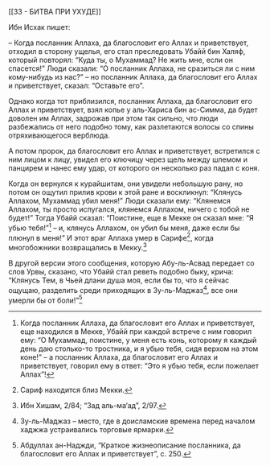 [[33 - БИТВА ПРИ УХУДЕ]]

Ибн Исхак пишет:

– Когда посланник Аллаха, да благословит его Аллах и приветствует, отходил в сторону ущелья, его стал преследовать Убайй бин Халяф, который повторял: “Куда ты, о Мухаммад? Не жить мне, если он спасется!” Люди сказали: “О посланник Аллаха, не сразиться ли с ним кому-нибудь из нас?” – но посланник Аллаха, да благословит его Аллах и приветствует, сказал: “Оставьте его”.

Однако когда тот приблизился, посланник Аллаха, да благословит его Аллах и приветствует, взял копье у аль-Хариса бин ас-Симма, да будет доволен им Аллах, задрожав при этом так сильно, что люди разбежались от него подобно тому, как разлетаются волосы со спины отряхивающегося верблюда.

А потом пророк, да благословит его Аллах и приветствует, встретился с ним лицом к лицу, увидел его ключицу через щель между шлемом и панцирем и нанес ему удар, от которого он несколько раз падал с коня.

Когда он вернулся к курайшитам, они увидели небольшую рану, но потом он ощутил прилив крови к этой ране и воскликнул: “Клянусь Аллахом, Мухаммад убил меня!” Люди сказали ему: “Клянемся Аллахом, ты просто испугался, клянемся Аллахом, ничего с тобой не будет!” Тогда Убайй сказал: “Поистине, еще в Мекке он сказал мне: “Я убью тебя!”[^1] – и, клянусь Аллахом, он убил бы меня, даже если бы плюнул в меня!” И этот враг Аллаха умер в Сарифе[^2], когда многобожники возвращались в Мекку.[^3]

В другой версии этого сообщения, которую Абу-ль-Асвад передает со слов Урвы, сказано, что Убайй стал реветь подобно быку, крича: “Клянусь Тем, в Чьей длани душа моя, если бы то, что я сейчас ощущаю, разделить среди приходящих в Зу-ль-Маджаз[^4], все они умерли бы от боли!”[^5]

[^1]: Когда посланник Аллаха, да благословит его Аллах и приветствует, еще находился в Мекке, Убайй при каждой встрече с ним говорил ему: “О Мухаммад, поистине, у меня есть конь, которому я каждый день даю столько-то тростника, и я убью тебя, сидя верхом на этом коне!” – а посланник Аллаха, да благословит его Аллах и приветствует, говорил ему в ответ: “Это я убью тебя, если пожелает Аллах”!

[^2]: Сариф находится близ Мекки.

[^3]: Ибн Хишам, 2/84; “Зад аль-ма‘ад”, 2/97.

[^4]: Зу-ль-Маджаз – место, где в доисламские времена перед началом хаджжа устраивались торговые ярмарки.

[^5]: Абдуллах ан-Наджди, “Краткое жизнеописание посланника, да благословит его Аллах и приветствует”, с. 250.

